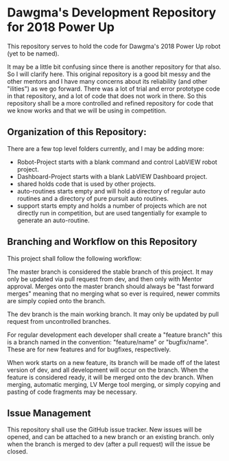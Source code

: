 # Dawgma's Development Repository for 2018 Power Up

This repository serves to hold the code for Dawgma's 2018 Power Up robot (yet to be named).

It may be a little bit confusing since there is another repository for that also. So I will clarify here. This original repository is a good bit messy and the other mentors and I have many concerns about its reliability (and other "ilities") as we go forward. There was a lot of trial and error prototype code in that repository, and a lot of code that does not work in there. So this repository shall be a more controlled and refined repository for code that we know works and that we will be using in competition.

## Organization of this Repository:
There are a few top level folders currently, and I may be adding more:
  * Robot-Project starts with a blank command and control LabVIEW robot project.
  * Dashboard-Project starts with a blank LabVIEW Dashboard project.
  * shared holds code that is used by other projects.
  * auto-routines starts empty and will hold a directory of regular auto routines and a directory of pure pursuit auto routines.
  * support starts empty and holds a number of projects which are not directly run in competition, but are used tangentially for example to generate an auto-routine.

## Branching and Workflow on this Repository
This project shall follow the following workflow:

The master branch is considered the stable branch of this project. It may only be updated via pull request from dev, and then only with Mentor approval. Merges onto the master branch should always be "fast forward merges" meaning that no merging what so ever is required, newer commits are simply copied onto the branch.

The dev branch is the main working branch. It may only be updated by pull request from uncontrolled branches.

For regular development each developer shall create a "feature branch" this is a branch named in the convention: "feature/name" or "bugfix/name". These are for new features and for bugfixes, respectively.

When work starts on a new feature, its branch will be made off of the latest version of dev, and all development will occur on the branch. When the feature is considered ready, it will be merged onto the dev branch. When merging, automatic merging, LV Merge tool merging, or simply copying and pasting of code fragments may be necessary.

## Issue Management
This repository shall use the GitHub issue tracker. New issues will be opened, and can be attached to a new branch or an existing branch. only when the branch is merged to dev (after a pull request) will the issue be closed.
